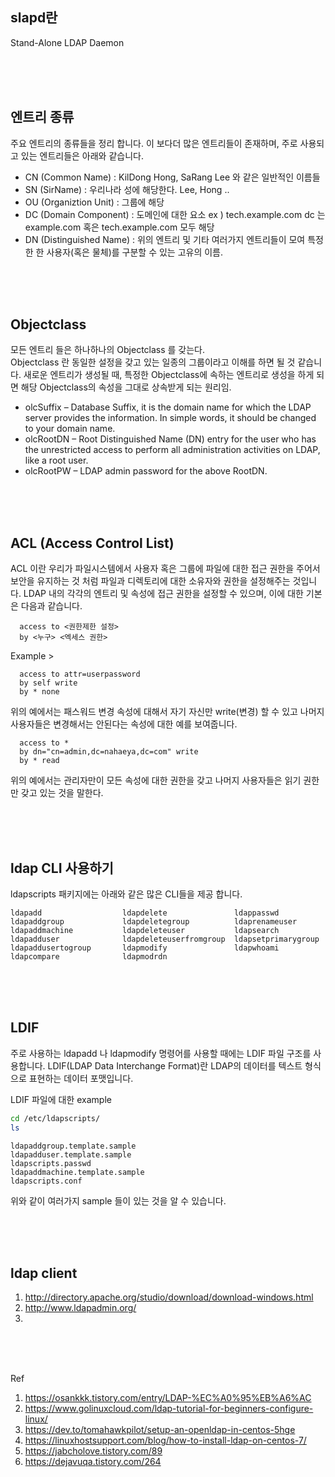 ## slapd란 
Stand-Alone LDAP Daemon

<br/><br/><br/>

## 엔트리 종류 

주요 엔트리의 종류들을 정리 합니다. 
이 보다더 많은 엔트리들이 존재하며, 주로 사용되고 있는 엔트리들은 아래와 같습니다. 

- CN (Common Name) : KilDong Hong, SaRang Lee 와 같은 일반적인 이름들 
- SN (SirName) : 우리나라 성에 해당한다. Lee, Hong ..
- OU (Organiztion Unit) : 그룹에 해당  
- DC (Domain Component) : 도메인에 대한 요소 ex ) tech.example.com dc 는 example.com 혹은 tech.example.com 모두 해당 
- DN (Distinguished Name) : 위의 엔트리 및 기타 여러가지 엔트리들이 모여 특정한 한 사용자(혹은 물체)를 구분할 수 있는 고유의 이름.  


<br/><br/><br/>

## Objectclass 

모든 엔트리 들은 하나하나의 Objectclass 를 갖는다.  
Objectclass 란 동일한 설정을 갖고 있는 일종의 그룹이라고 이해를 하면 될 것 같습니다. 
새로운 엔트리가 생성될 때, 특정한 Objectclass에 속하는 엔트리로 생성을 하게 되면 해당 Objectclass의 속성을 그대로 상속받게 되는 원리임. 


* olcSuffix – Database Suffix, it is the domain name for which the LDAP server provides the information. In simple words, it should be changed to your domain name.
* olcRootDN – Root Distinguished Name (DN) entry for the user who has the unrestricted access to perform all administration activities on LDAP, like a root user.
* olcRootPW – LDAP admin password for the above RootDN.

<br/><br/><br/>

## ACL (Access Control List) 

ACL 이란 우리가 파일시스템에서 사용자 혹은 그룹에 파일에 대한 접근 권한을 주어서 보안을 유지하는 것 처럼 파일과 디렉토리에 대한 소유자와 권한을 설정해주는 것입니다. 
LDAP 내의 각각의 엔트리 및 속성에 접근 권한을 설정할 수 있으며, 이에 대한 기본은 다음과 같습니다. 

```
  access to <권한제한 설정>  
  by <누구> <엑세스 권한>  
```

Example >  
```
  access to attr=userpassword  
  by self write  
  by * none  
```

위의 예에서는 패스워드 변경 속성에 대해서 자기 자신만 write(변경) 할 수 있고 나머지 사용자들은 변경해서는 안된다는 속성에 대한 예를 보여줍니다. 
```
  access to *   
  by dn="cn=admin,dc=nahaeya,dc=com" write  
  by * read  
```
위의 예에서는 관리자만이 모든 속성에 대한 권한을 갖고 나머지 사용자들은 읽기 권한만 갖고 있는 것을 말한다. 

<br/><br/><br/>

##  ldap CLI 사용하기 

ldapscripts 패키지에는 아래와 같은 많은 CLI들을 제공 합니다. 
```
ldapadd                  ldapdelete               ldappasswd
ldapaddgroup             ldapdeletegroup          ldaprenameuser
ldapaddmachine           ldapdeleteuser           ldapsearch
ldapadduser              ldapdeleteuserfromgroup  ldapsetprimarygroup
ldapaddusertogroup       ldapmodify               ldapwhoami
ldapcompare              ldapmodrdn
```

<br/><br/><br/>

## LDIF

주로 사용하는 ldapadd 나 ldapmodify 명령어를 사용할 때에는 LDIF 파일 구조를 사용합니다. 
LDIF(LDAP Data Interchange Format)란 LDAP의 데이터를 텍스트 형식으로 표현하는 데이터 포맷입니다. 

LDIF 파일에 대한 example
```bash
cd /etc/ldapscripts/ 
ls 
```
```
ldapaddgroup.template.sample
ldapadduser.template.sample
ldapscripts.passwd
ldapaddmachine.template.sample
ldapscripts.conf
```
위와 같이 여러가지 sample 들이 있는 것을 알 수 있습니다. 


<br/><br/><br/>

## ldap client
1. http://directory.apache.org/studio/download/download-windows.html
2. http://www.ldapadmin.org/
3. 

<br/><br/><br/>

Ref
1. https://osankkk.tistory.com/entry/LDAP-%EC%A0%95%EB%A6%AC
2. https://www.golinuxcloud.com/ldap-tutorial-for-beginners-configure-linux/
3. https://dev.to/tomahawkpilot/setup-an-openldap-in-centos-5hge
4. https://linuxhostsupport.com/blog/how-to-install-ldap-on-centos-7/
5. https://jabcholove.tistory.com/89
6. https://dejavuqa.tistory.com/264

